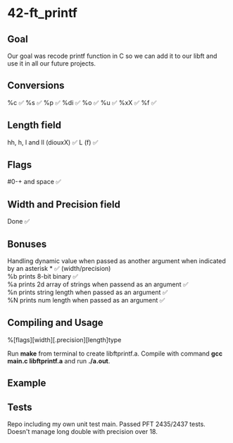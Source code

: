 # 42-ft_printf

## Goal

Our goal was recode printf function in C so we can add it to our libft and use it in all our future projects.

## Conversions 

%c  ✅
%s  ✅
%p  ✅
%di ✅
%o  ✅
%u  ✅
%xX ✅
%f  ✅

## Length field

hh, h, l and ll (diouxX) ✅
L (f) ✅

## Flags

#0-+ and space ✅

## Width and Precision field

Done ✅

## Bonuses

Handling dynamic value when passed as another argument when indicated by an asterisk * ✅ (width/precision)  
%b prints 8-bit binary ✅  
%a prints 2d array of strings when passend as an argument ✅  
%n prints string length when passed as an argument ✅  
%N prints num length when passed as an argument ✅  


## Compiling and Usage

%[flags][width][.precision][length]type

Run **make** from terminal to create libftprintf.a. Compile with command **gcc main.c libftprintf.a** and run **./a.out**.
## Example

## Tests

Repo including my own unit test main.
Passed PFT 2435/2437 tests.
Doesn't manage long double with precision over 18.
